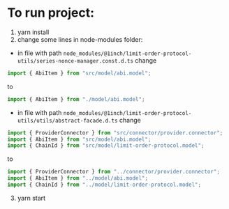 # To run project:

1. yarn install
2. change some lines in node-modules folder:
- in file with path ``node_modules/@1inch/limit-order-protocol-utils/series-nonce-manager.const.d.ts`` change
```javascript
import { AbiItem } from "src/model/abi.model";
```
to
```javascript
import { AbiItem } from "./model/abi.model";
``` 

- in file with path ``node_modules/@1inch/limit-order-protocol-utils/utils/abstract-facade.d.ts``
  change
```javascript
import { ProviderConnector } from "src/connector/provider.connector";
import { AbiItem } from "src/model/abi.model";
import { ChainId } from "src/model/limit-order-protocol.model";
```
to
```javascript
import { ProviderConnector } from "../connector/provider.connector";
import { AbiItem } from "../model/abi.model";
import { ChainId } from "../model/limit-order-protocol.model";
```
3. yarn start
